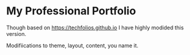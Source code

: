 # My Professional Portfolio

Though based on https://techfolios.github.io I have highly modided this version.

Modifiications to theme, layout, content, you name it.
